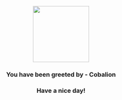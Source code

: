 <p align="center">
            <img src="https://raw.githubusercontent.com/PokeAPI/sprites/master/sprites/pokemon/638.png" width="150" height="150">
          </p>
          <h3 align="center">You have been greeted by - <b>Cobalion</b></h3>
          <h3 align="center">Have a nice day!</h3>
        